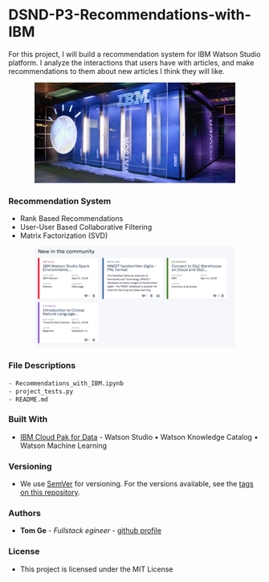 # DSND-P3-Recommendations-with-IBM

For this project, I will build a recommendation system for IBM Watson Studio platform. I analyze the interactions that users have with articles, and make recommendations to them about new articles I think they will like. 

<div align="center">
<img src="assets/IBM_Waston_1.png" height="200" width="400">
</div>

### Recommendation System

- Rank Based Recommendations
- User-User Based Collaborative Filtering
- Matrix Factorization (SVD)

<div align="center">
<img src="assets/IBM_Waston_2.png" height="200" width="400">
</div>

### File Descriptions <a name="files"></a>
```
- Recommendations_with_IBM.ipynb 
- project_tests.py
- README.md
```
### Built With

* [IBM Cloud Pak for Data](https://dataplatform.cloud.ibm.com/) - Watson Studio • Watson Knowledge Catalog • Watson Machine Learning

### Versioning

* We use [SemVer](http://semver.org/) for versioning. For the versions available, see the [tags on this repository](https://github.com/your/project/tags).

### Authors

* **Tom Ge** - *Fullstack egineer* - [github profile](https://github.com/tomgtqq)

### License

* This project is licensed under the MIT License
